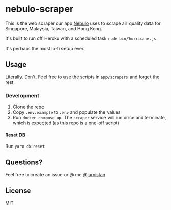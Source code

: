 # nebulo-scraper

This is the web scraper our app [Nebulo](https://nebulo.undertide.co) uses to scrape air quality data for Singapore,
Malaysia, Taiwan, and Hong Kong.

It's built to run off Heroku with a scheduled task `node
bin/hurricane.js`

It's perhaps the most lo-fi setup ever.

## Usage
Literally. Don't. Feel free to use the scripts in [`app/scrapers`](https://github.com/undertideco/nebulo-scraper/tree/master/app/scrapers) and forget the rest.

### Development
1. Clone the repo
2. Copy `.env.example` to `.env` and populate the values
3. Run `docker-compose up`. The `scraper` service will run once and terminate, which is expected (as this repo is a one-off script)

#### Reset DB
Run `yarn db:reset`

## Questions?
Feel free to create an issue or @ me [@jurvistan](https://twitter.com/jurvistan/)

## License
MIT
